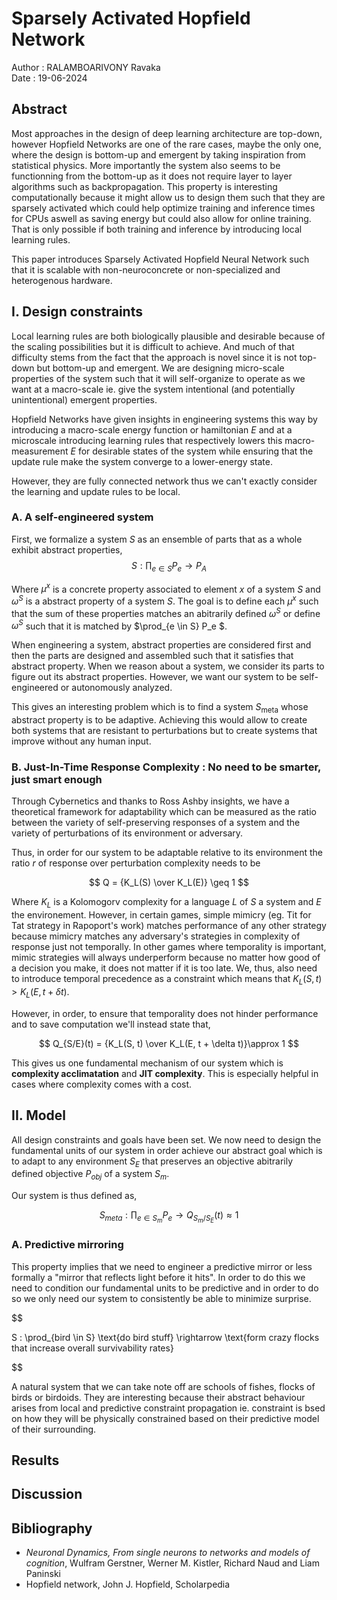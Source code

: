 # Sparsely Activated Hopfield Network 

Author : RALAMBOARIVONY Ravaka \
Date : 19-06-2024

## Abstract

Most approaches in the design of deep learning architecture are top-down, however Hopfield Networks are one of the rare cases, maybe the only one, where the design is bottom-up and emergent by taking inspiration from statistical physics. More importantly the system also seems to be functionning from the bottom-up as it does not require layer to layer algorithms such as backpropagation. This property is interesting computationally because it might allow us to design them such that they are sparsely activated which could  help optimize training and inference times for CPUs aswell as saving energy but could also allow for online training. That is only possible if both training and inference by introducing local learning rules.

This paper introduces Sparsely Activated Hopfield Neural Network such that it is scalable with non-neuroconcrete or non-specialized and heterogenous hardware.

## I. Design constraints

Local learning rules are both biologically plausible and desirable because of the scaling possibilities but it is difficult to achieve. And much of that difficulty stems from the fact that the approach is novel since it is not top-down but bottom-up and emergent. We are designing micro-scale properties of the system such that it will self-organize to operate as we want at a macro-scale ie. give the system intentional (and potentially unintentional) emergent properties.

Hopfield Networks have given insights in engineering systems this way by introducing a macro-scale energy function or hamiltonian $E$ and at a microscale introducing learning rules that respectively lowers this macro-measurement $E$ for desirable states of the system while ensuring that the update rule make the system converge to a lower-energy state.

However, they are fully connected network thus we can't exactly consider the learning and update rules to be local. 

### A. A self-engineered system

First, we formalize a system $S$ as an ensemble of parts that as a whole exhibit abstract properties,
$$
S : \prod_{e \in S} P_e \rightarrow P_A
$$

Where $\mu^x$ is a concrete property associated to element $x$ of a system $S$ and $\omega^S$ is a abstract property of a system $S$. The goal is to define each $\mu^x$ such that the sum of these properties matches an abitrarily defined $\omega^S$ or define $\omega^S$ such that it is matched by $\prod_{e \in S} P_e $.

When engineering a system, abstract properties are considered first and then the parts are designed and assembled such that it satisfies that abstract property. When we reason about a system, we consider its parts to figure out its abstract properties. However, we want our system to be self-engineered or autonomously analyzed.

This gives an interesting problem which is to find a system $S_{\text{meta}}$ whose abstract property is to be adaptive. Achieving this would allow to create both systems that are resistant to perturbations but to create systems that improve without any human input.

### B. Just-In-Time Response Complexity : No need to be smarter, just smart enough

Through Cybernetics and thanks to Ross Ashby insights, we have a theoretical framework for adaptability which can be measured as the ratio between the variety of self-preserving responses of a system and the variety of perturbations of its environment or adversary.

Thus, in order for our system to be adaptable relative to its environment the ratio $r$ of response over perturbation complexity needs to be 

$$ Q = {K_L(S) \over K_L(E)} \geq 1 $$

Where $K_L$ is a Kolomogorv complexity for a language $L$ of $S$ a system and $E$ the environement. However, in certain games, simple mimicry (eg. Tit for Tat strategy in Rapoport's work) matches performance of any other strategy because mimicry matches any adversary's strategies in complexity of response just not temporally. In other games where temporality is important, mimic strategies will always underperform because no matter how good of a decision you make, it does not matter if it is too late. We, thus, also need to introduce temporal precedence as a constraint which means that $K_L(S, t) > K_L(E, t+\delta t)$.

However, in order, to ensure that temporality does not hinder performance and to save computation we'll instead state that,

$$
Q_{S/E}(t) = {K_L(S, t) \over K_L(E, t + \delta t)}\approx 1
$$

This gives us one fundamental mechanism of our system which is **complexity acclimatation** and **JIT complexity**. This is especially helpful in cases where complexity comes with a cost. 

## II. Model

All design constraints and goals have been set. We now need to design the fundamental units of our system in order achieve our abstract goal which is to adapt to any environment $S_E$ that preserves an objective abitrarily defined objective $P_{obj}$ of a system $S_{m}$.

Our system is thus defined as,

$$
S_{meta} : \prod_{e \in S_{m}} P_e \rightarrow  Q_{S_{m}/S_E}(t) \approx 1
$$

### A. Predictive mirroring

This property implies that we need to engineer a predictive mirror or less formally a "mirror that reflects light before it hits". In order to do this we need to condition our fundamental units to be predictive and in order to do so we only need our system to consistently be able to minimize surprise.

$$

S : \prod_{bird \in S} \text{do bird stuff} \rightarrow \text{form crazy flocks that increase overall survivability rates}

$$

A natural system that we can take note off are schools of fishes, flocks of birds or birdoids. They are interesting because their abstract behaviour arises from local and predictive constraint propagation ie. constraint is bsed on how they will be physically constrained based on their predictive model of their surrounding.

## Results



## Discussion

## Bibliography

- _Neuronal Dynamics, From single neurons to networks and models of cognition_, Wulfram Gerstner, Werner M. Kistler, Richard Naud and Liam Paninski
- Hopfield network, John J. Hopfield, Scholarpedia